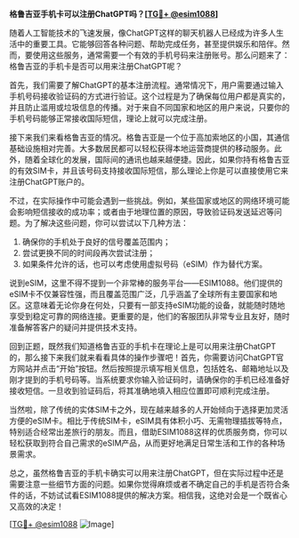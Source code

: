 **格鲁吉亚手机卡可以注册ChatGPT吗？[[TG💪+ @esim1088](https://t.me/s/esim1088)]**

随着人工智能技术的飞速发展，像ChatGPT这样的聊天机器人已经成为许多人生活中的重要工具。它能够回答各种问题、帮助完成任务，甚至提供娱乐和陪伴。然而，要使用这些服务，通常需要一个有效的手机号码来注册账号。那么问题来了：格鲁吉亚的手机卡是否可以用来注册ChatGPT呢？

首先，我们需要了解ChatGPT的基本注册流程。通常情况下，用户需要通过输入手机号码接收验证码的方式进行验证。这个过程是为了确保每位用户都是真实的，并且防止滥用或垃圾信息的传播。对于来自不同国家和地区的用户来说，只要你的手机号码能够正常接收国际短信，理论上就可以完成注册。

接下来我们来看格鲁吉亚的情况。格鲁吉亚是一个位于高加索地区的小国，其通信基础设施相对完善。大多数居民都可以轻松获得本地运营商提供的移动服务。此外，随着全球化的发展，国际间的通讯也越来越便捷。因此，如果你持有格鲁吉亚的有效SIM卡，并且该号码支持接收国际短信，那么理论上你是可以直接使用它来注册ChatGPT账户的。

不过，在实际操作中可能会遇到一些挑战。例如，某些国家或地区的网络环境可能会影响短信接收的成功率；或者由于地理位置的原因，导致验证码发送延迟等问题。为了解决这些问题，你可以尝试以下几种方法：

1. 确保你的手机处于良好的信号覆盖范围内；
2. 尝试更换不同的时间段再次尝试注册；
3. 如果条件允许的话，也可以考虑使用虚拟号码（eSIM）作为替代方案。

说到eSIM，这里不得不提到一个非常棒的服务平台——ESIM1088。他们提供的eSIM卡不仅兼容性强，而且覆盖范围广泛，几乎涵盖了全球所有主要国家和地区。这意味着无论你身在何处，只要有一部支持eSIM功能的设备，就能随时随地享受到稳定可靠的网络连接。更重要的是，他们的客服团队非常专业且友好，随时准备解答客户的疑问并提供技术支持。

回到正题，既然我们知道格鲁吉亚的手机卡在理论上是可以用来注册ChatGPT的，那么接下来我们就来看看具体的操作步骤吧！首先，你需要访问ChatGPT官方网站并点击“开始”按钮。然后按照提示填写相关信息，包括姓名、邮箱地址以及刚才提到的手机号码等。当系统要求你输入验证码时，请确保你的手机已经准备好接收短信。一旦收到验证码后，将其准确地填入相应位置即可顺利完成注册。

当然啦，除了传统的实体SIM卡之外，现在越来越多的人开始倾向于选择更加灵活方便的eSIM卡。相比于传统SIM卡，eSIM具有体积小巧、无需物理插拔等特点，特别适合经常出差旅行的朋友。而且，借助ESIM1088这样的优质服务商，你可以轻松获取到符合自己需求的eSIM产品，从而更好地满足日常生活和工作的各种场景需求。

总之，虽然格鲁吉亚的手机卡确实可以用来注册ChatGPT，但在实际过程中还是需要注意一些细节方面的问题。如果你觉得麻烦或者不确定自己的手机是否符合条件的话，不妨试试看ESIM1088提供的解决方案。相信我，这绝对会是一个既省心又高效的决定！

[[TG💪+ @esim1088](https://t.me/s/esim1088) ![Image](https://i.postimg.cc/4NQfJmqS/Snipaste-2025-05-13-00-14-12.png)]